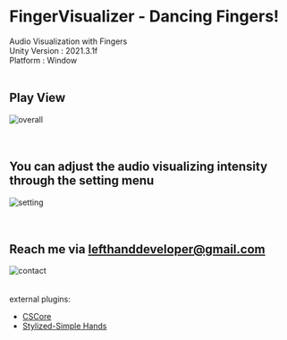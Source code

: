 # FingerVisualizer - Dancing Fingers!
Audio Visualization with Fingers
<br/>
Unity Version : 2021.3.1f
<br/>
Platform : Window
<br/>
<br/>
## Play View<br/>
![overall](https://user-images.githubusercontent.com/85269091/180257132-2bf85019-3114-481e-a190-fe8f6a8bbc24.gif)
<br/>
<br/>
<br/>
## You can adjust the audio visualizing intensity through the setting menu<br/>
![setting](https://user-images.githubusercontent.com/85269091/180257291-b4b2348a-368a-4a12-8a35-9c86ed65b9df.gif)
<br/>
<br/>
<br/>
## Reach me via lefthanddeveloper@gmail.com<br/>
![contact](https://user-images.githubusercontent.com/85269091/180257367-ec96c55f-95a1-4d21-a46b-e6f58deadcf6.gif)
<br/>
<br/>
<br/>
external plugins:<br/>
* [CSCore](https://github.com/filoe/cscore) 
* [Stylized-Simple Hands](https://assetstore.unity.com/packages/3d/characters/stylized-simple-hands-221297)

